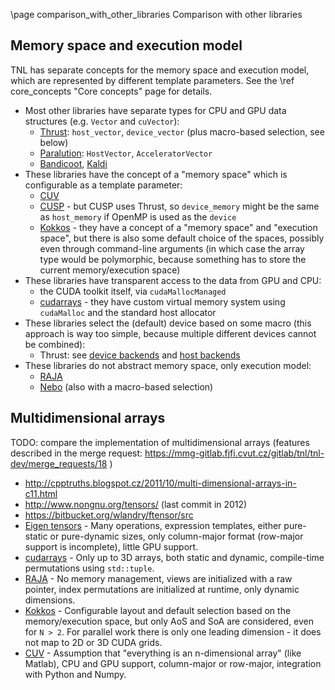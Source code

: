 \page comparison_with_other_libraries  Comparison with other libraries

## Memory space and execution model

TNL has separate concepts for the memory space and execution model, which are
represented by different template parameters. See the \ref core_concepts
"Core concepts" page for details.

- Most other libraries have separate types for CPU and GPU data structures
  (e.g. `Vector` and `cuVector`):
  - [Thrust](https://github.com/thrust/thrust/): `host_vector`, `device_vector`
    (plus macro-based selection, see below)
  - [Paralution](http://www.paralution.com/documentation/): `HostVector`, `AcceleratorVector`
  - [Bandicoot](https://coot.sourceforge.io/), [Kaldi](http://kaldi-asr.org/doc/about.html)
- These libraries have the concept of a "memory space" which is configurable as
  a template parameter:
  - [CUV](https://github.com/deeplearningais/CUV)
  - [CUSP](http://cusplibrary.github.io/classcusp_1_1array1d.html) - but CUSP
    uses Thrust, so `device_memory` might be the same as `host_memory` if OpenMP
    is used as the `device`
  - [Kokkos](https://github.com/kokkos/kokkos) - they have a concept of a
    "memory space" and "execution space", but there is also some default choice
    of the spaces, possibly even through command-line arguments (in which case
    the array type would be polymorphic, because something has to store the
    current memory/execution space)
- These libraries have transparent access to the data from GPU and CPU:
  - the CUDA toolkit itself, via `cudaMallocManaged`
  - [cudarrays](https://github.com/cudarrays/cudarrays) - they have custom
    virtual memory system using `cudaMalloc` and the standard host allocator
- These libraries select the (default) device based on some macro
  (this approach is way too simple, because multiple different devices cannot be
  combined):
  - Thrust: see [device backends](https://github.com/thrust/thrust/wiki/Device-Backends)
    and [host backends](https://github.com/thrust/thrust/wiki/Host-Backends)
- These libraries do not abstract memory space, only execution model:
  - [RAJA](https://github.com/LLNL/RAJA)
  - [Nebo](https://www.sciencedirect.com/science/article/pii/S0164121216000182)
    (also with a macro-based selection)

## Multidimensional arrays

TODO: compare the implementation of multidimensional arrays
(features described in the merge request: https://mmg-gitlab.fjfi.cvut.cz/gitlab/tnl/tnl-dev/merge_requests/18 )

- http://cpptruths.blogspot.cz/2011/10/multi-dimensional-arrays-in-c11.html
- http://www.nongnu.org/tensors/ (last commit in 2012)
- https://bitbucket.org/wlandry/ftensor/src
- [Eigen tensors](https://bitbucket.org/eigen/eigen/src/default/unsupported/Eigen/CXX11/src/Tensor/README.md?at=default&fileviewer=file-view-default) - Many operations, expression templates, either pure-static or pure-dynamic sizes, only column-major format (row-major support is incomplete), little GPU support.
- [cudarrays](https://github.com/cudarrays/cudarrays) - Only up to 3D arrays, both static and dynamic, compile-time permutations using `std::tuple`.
- [RAJA](https://github.com/LLNL/RAJA) - No memory management, views are initialized with a raw pointer, index permutations are initialized at runtime, only dynamic dimensions.
- [Kokkos](https://github.com/kokkos/kokkos) - Configurable layout and default selection based on the memory/execution space, but only AoS and SoA are considered, even for `N > 2`. For parallel work there is only one leading dimension - it does not map to 2D or 3D CUDA grids.
- [CUV](https://github.com/deeplearningais/CUV) - Assumption that "everything is an n-dimensional array" (like Matlab), CPU and GPU support, column-major or row-major, integration with Python and Numpy.

